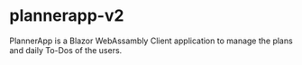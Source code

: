 # plannerapp-v2
PlannerApp is a Blazor WebAssambly Client application to manage the plans and daily To-Dos of the users.
